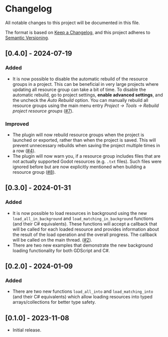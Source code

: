 # Changelog
All notable changes to this project will be documented in this file.

The format is based on [Keep a Changelog](https://keepachangelog.com/en/1.0.0/),
and this project adheres to [Semantic Versioning](https://semver.org/spec/v2.0.0.html).

## [0.4.0] - 2024-07-19
### Added
- It is now possible to disable the automatic rebuild of the resource groups in a project. This can be beneficial in very large projects where updating all resource group can take a bit of time. To disable the automatic rebuild, go to project settings, **enable advanced settings**, and the uncheck the _Auto Rebuild_ option. You can manually rebuild all resource groups using the main menu entry _Project -> Tools -> Rebuild project resource groups_ ([#7](https://github.com/derkork/godot-resource-groups/issues/7)).

### Improved
- The plugin will now rebuild resource groups when the project is launched or exported, rather than when the project is saved. This will prevent unnecessary rebuilds when saving the project multiple times in a row ([#4](https://github.com/derkork/godot-resource-groups/issues/4)).
- The plugin will now warn you, if a resource group includes files that are not actually supported Godot resources (e.g. `.txt` files). Such files were ignored before but are now explicitly mentioned when building a resource group ([#8](https://github.com/derkork/godot-resource-groups/issues/8)).

## [0.3.0] - 2024-01-31
### Added
- It is now possible to load resources in background using the new `load_all_in_background` and `load_matching_in_background` functions (and their C# equivalents). These functions will accept a callback that will be called for each loaded resource and provides information about the result of the load operation and the overall progress. The callback will be called on the main thread. ([#2](https://github.com/derkork/godot-resource-groups/issues/2)).
- There are two new examples that demonstrate the new background loading functionality for both GDScript and C#.

## [0.2.0] - 2024-01-09
### Added
- There are two new functions `load_all_into` and `load_matching_into` (and their C# equivalents) which allow loading resources into typed arrays/collections for better type safety.

## [0.1.0] - 2023-11-08
- Initial release.
